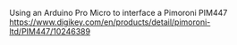 Using an Arduino Pro Micro to interface a Pimoroni PIM447 https://www.digikey.com/en/products/detail/pimoroni-ltd/PIM447/10246389
